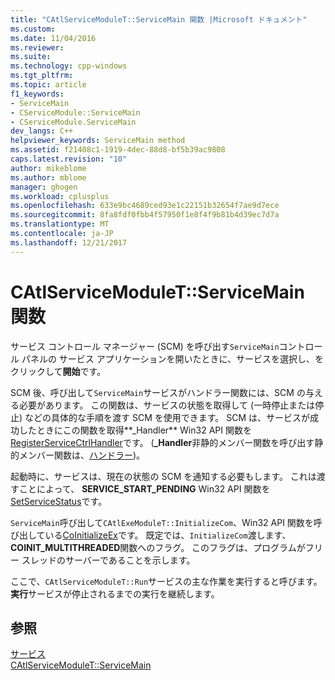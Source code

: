 ```yaml
---
title: "CAtlServiceModuleT::ServiceMain 関数 |Microsoft ドキュメント"
ms.custom: 
ms.date: 11/04/2016
ms.reviewer: 
ms.suite: 
ms.technology: cpp-windows
ms.tgt_pltfrm: 
ms.topic: article
f1_keywords:
- ServiceMain
- CServiceModule::ServiceMain
- CServiceModule.ServiceMain
dev_langs: C++
helpviewer_keywords: ServiceMain method
ms.assetid: f21408c1-1919-4dec-88d8-bf5b39ac9808
caps.latest.revision: "10"
author: mikeblome
ms.author: mblome
manager: ghogen
ms.workload: cplusplus
ms.openlocfilehash: 633e9bc4689ced93e1c22151b32654f7ae9d7ece
ms.sourcegitcommit: 8fa8fdf0fbb4f57950f1e8f4f9b81b4d39ec7d7a
ms.translationtype: MT
ms.contentlocale: ja-JP
ms.lasthandoff: 12/21/2017
---
```

# <a name="catlservicemoduletservicemain-function"></a>CAtlServiceModuleT::ServiceMain 関数
サービス コントロール マネージャー (SCM) を呼び出す`ServiceMain`コントロール パネルの サービス アプリケーションを開いたときに、サービスを選択し、をクリックして**開始**です。  
  
 SCM 後、呼び出して`ServiceMain`サービスがハンドラー関数には、SCM の与える必要があります。 この関数は、サービスの状態を取得して (一時停止または停止) などの具体的な手順を渡す SCM を使用できます。 SCM は、サービスが成功したときにこの関数を取得**_Handler** Win32 API 関数を[RegisterServiceCtrlHandler](http://msdn.microsoft.com/library/windows/desktop/ms685054)です。 (**_Handler**非静的メンバー関数を呼び出す静的メンバー関数は、[ハンドラー](../atl/reference/catlservicemodulet-class.md#handler))。  
  
 起動時に、サービスは、現在の状態の SCM を通知する必要もします。 これは渡すことによって、 **SERVICE_START_PENDING** Win32 API 関数を[SetServiceStatus](http://msdn.microsoft.com/library/windows/desktop/ms686241)です。  
  
 `ServiceMain`呼び出して`CAtlExeModuleT::InitializeCom`、Win32 API 関数を呼び出している[CoInitializeEx](http://msdn.microsoft.com/library/windows/desktop/ms695279)です。 既定では、`InitializeCom`渡します、 **COINIT_MULTITHREADED**関数へのフラグ。 このフラグは、プログラムがフリー スレッドのサーバーであることを示します。  
  
 ここで、`CAtlServiceModuleT::Run`サービスの主な作業を実行すると呼びます。 **実行**サービスが停止されるまでの実行を継続します。  
  
## <a name="see-also"></a>参照  
 [サービス](../atl/atl-services.md)   
 [CAtlServiceModuleT::ServiceMain](../atl/reference/catlservicemodulet-class.md#servicemain)

